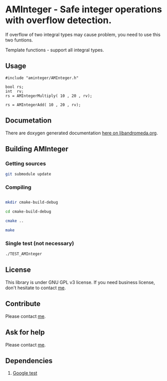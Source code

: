 # AMInteger - Safe integer operations with overflow detection.

If overflow of two integral types may cause problem, you need to use this two funtions.

Template functions - support all integral types.

## Usage

    #include "aminteger/AMInteger.h"

    bool rs;
    int  rv;
    rs = AMIntegerMultiply( 10 , 20 , rv);

    rs = AMIntegerAdd( 10 , 20 , rv);

## Documetation

There are doxygen generated documentation [here on libandromeda.org](http://libandromeda.org/aminteger/latest/).

## Building AMInteger

### Getting sources

```bash
git submodule update
```

### Compiling

```bash

mkdir cmake-build-debug

cd cmake-build-debug

cmake ..

make
```

### Single test (not necessary)

```bash
./TEST_AMInteger
```

## License

This library is under GNU GPL v3 license. If you need business license, don't hesitate to contact [me](mailto:zdenek.skulinek\@robotea.com\?subject\=License%20for%20AMInteger).

## Contribute

Please contact [me](mailto:zdenek.skulinek\@robotea.com\?subject\=License%20for%20AMInteger).

## Ask for help

Please contact [me](mailto:zdenek.skulinek\@robotea.com\?subject\=Consultation).

## Dependencies

1. [Google test](https://github.com/google/googletest.git)
